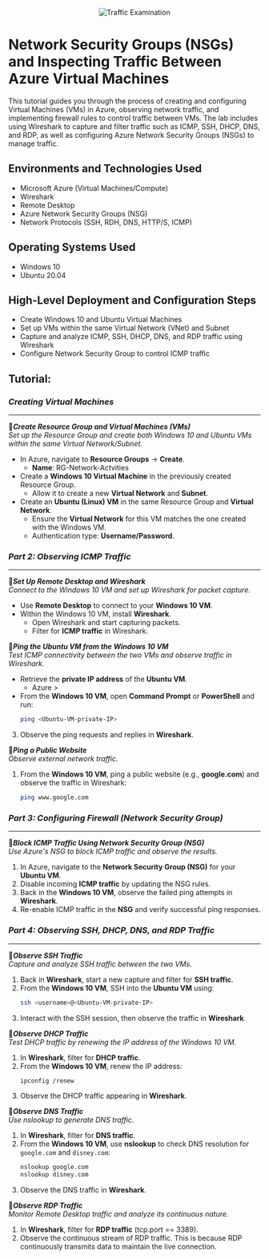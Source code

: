 <p align="center">
<img src="https://i.imgur.com/Ua7udoS.png" alt="Traffic Examination"/>
</p>

<h1>Network Security Groups (NSGs) and Inspecting Traffic Between Azure Virtual Machines</h1>
This tutorial guides you through the process of creating and configuring Virtual Machines (VMs) in Azure, observing network traffic, and implementing firewall rules to control traffic between VMs. The lab includes using Wireshark to capture and filter traffic such as ICMP, SSH, DHCP, DNS, and RDP, as well as configuring Azure Network Security Groups (NSGs) to manage traffic.

<h2>Environments and Technologies Used</h2>

- Microsoft Azure (Virtual Machines/Compute)
- Wireshark
- Remote Desktop
- Azure Network Security Groups (NSG)
- Network Protocols (SSH, RDH, DNS, HTTP/S, ICMP)
  
<h2>Operating Systems Used </h2>

- Windows 10 
- Ubuntu 20.04 

<h2>High-Level Deployment and Configuration Steps</h2>

- Create Windows 10 and Ubuntu Virtual Machines
- Set up VMs within the same Virtual Network (VNet) and Subnet
- Capture and analyze ICMP, SSH, DHCP, DNS, and RDP traffic using Wireshark
- Configure Network Security Group to control ICMP traffic


<h2>Tutorial:</h2>

### ***Creating Virtual Machines***

---

🔷***Create Resource Group and Virtual Machines (VMs)***  
*Set up the Resource Group and create both Windows 10 and Ubuntu VMs within the same Virtual Network/Subnet.*

- In Azure, navigate to **Resource Groups** → **Create**.  
    - **Name**: RG-Network-Actvities  
- Create a **Windows 10 Virtual Machine** in the previously created Resource Group.  
    - Allow it to create a new **Virtual Network** and **Subnet**.
- Create an **Ubuntu (Linux) VM** in the same Resource Group and **Virtual Network**.
    - Ensure the **Virtual Network** for this VM matches the one created with the Windows VM.
    - Authentication type: **Username/Password**.



### ***Part 2: Observing ICMP Traffic***

---

🔷***Set Up Remote Desktop and Wireshark***    
*Connect to the Windows 10 VM and set up Wireshark for packet capture.*  

- Use **Remote Desktop** to connect to your **Windows 10 VM**.
- Within the Windows 10 VM, install **Wireshark**.
    - Open Wireshark and start capturing packets.
    - Filter for **ICMP traffic** in Wireshark.

🔷***Ping the Ubuntu VM from the Windows 10 VM***  
*Test ICMP connectivity between the two VMs and observe traffic in Wireshark.*

- Retrieve the **private IP address** of the **Ubuntu VM**.
    - Azure > 
- From the **Windows 10 VM**, open **Command Prompt** or **PowerShell** and run:
    ```bash
    ping <Ubuntu-VM-private-IP>
    ```
3. Observe the ping requests and replies in **Wireshark**.

🔷***Ping a Public Website***  
*Observe external network traffic.*

1. From the **Windows 10 VM**, ping a public website (e.g., **google.com**) and observe the traffic in Wireshark:
    ```bash
    ping www.google.com
    ```



### ***Part 3: Configuring Firewall (Network Security Group)***

---

🔷***Block ICMP Traffic Using Network Security Group (NSG)***  
*Use Azure's NSG to block ICMP traffic and observe the results.*

1. In Azure, navigate to the **Network Security Group (NSG)** for your **Ubuntu VM**.
2. Disable incoming **ICMP traffic** by updating the NSG rules.
3. Back in the **Windows 10 VM**, observe the failed ping attempts in **Wireshark**.
4. Re-enable ICMP traffic in the **NSG** and verify successful ping responses.



### ***Part 4: Observing SSH, DHCP, DNS, and RDP Traffic***

---

🔷***Observe SSH Traffic***  
*Capture and analyze SSH traffic between the two VMs.*

1. Back in **Wireshark**, start a new capture and filter for **SSH traffic**.
2. From the **Windows 10 VM**, SSH into the **Ubuntu VM** using:
    ```bash
    ssh <username>@<Ubuntu-VM-private-IP>
    ```
3. Interact with the SSH session, then observe the traffic in **Wireshark**.

🔷***Observe DHCP Traffic***  
*Test DHCP traffic by renewing the IP address of the Windows 10 VM.*

1. In **Wireshark**, filter for **DHCP traffic**.
2. From the **Windows 10 VM**, renew the IP address:
    ```bash
    ipconfig /renew
    ```
3. Observe the DHCP traffic appearing in **Wireshark**.

🔷***Observe DNS Traffic***  
*Use nslookup to generate DNS traffic.*

1. In **Wireshark**, filter for **DNS traffic**.
2. From the **Windows 10 VM**, use **nslookup** to check DNS resolution for `google.com` and `disney.com`:
    ```bash
    nslookup google.com
    nslookup disney.com
    ```
3. Observe the DNS traffic in **Wireshark**.

🔷***Observe RDP Traffic***  
*Monitor Remote Desktop traffic and analyze its continuous nature.*

1. In **Wireshark**, filter for **RDP traffic** (tcp.port == 3389).
2. Observe the continuous stream of RDP traffic. This is because RDP continuously transmits data to maintain the live connection.


